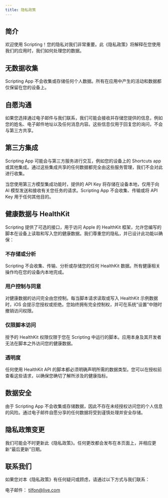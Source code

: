 ```yaml
---
title: 隐私政策
---
```


## 简介

欢迎使用 Scripting！您的隐私对我们非常重要。此《隐私政策》将解释在您使用我们的应用时，我们如何处理您的数据。

## 无数据收集

Scripting App 不会收集或存储任何个人数据。所有在应用中产生的活动和数据都仅保留在您的设备上。

## 自愿沟通

如果您选择通过电子邮件与我们联系，我们可能会接收并存储您提供的信息，例如您的姓名、电子邮件地址以及任何消息内容。这些信息仅用于回复您的询问，不会与第三方共享。

## 第三方集成

Scripting App 可能会与第三方服务进行交互，例如您的设备上的 Shortcuts app 或其他集成。通过这些集成共享的任何数据都完全由这些服务管理，我们不会对此进行收集。

当您使用第三方模型集成功能时，提供的 API Key 将存储在设备本地，仅用于向 AI 模型发送和接收有关您任务的请求。Scripting App 不会收集、传输或将 API Key 用于任何其他目的。

## 健康数据与 HealthKit

Scripting 提供了可选的接口，用于访问 Apple 的 HealthKit 框架，允许您编写的脚本在设备上读取和写入您的健康数据。我们尊重您的隐私，并已设计此功能以确保：

### 不存储或分析

Scripting 不会收集、传输、分析或存储您的任何 HealthKit 数据。所有健康相关操作均在您的设备内本地完成。

### 用户控制与同意

对健康数据的访问完全由您控制。每当脚本请求读取或写入 HealthKit 示例数据时，iOS 会提示您授权或拒绝。您始终拥有完全控制权，并可在系统“设置”中随时撤销访问权限。

### 仅限脚本访问

授予的 HealthKit 权限仅限于您在 Scripting 中运行的脚本。应用本身及其开发者无法在脚本之外访问您的健康数据。

### 透明度

任何使用 HealthKit API 的脚本都必须明确声明所需的数据类型。您可以在授权前查看这些请求，以确保您确切了解所涉及的健康指标。

## 数据安全

由于 Scripting App 不会收集或存储数据，因此不存在未经授权访问您的个人信息的风险。通过电子邮件自愿分享的任何数据将受到谨慎处理并安全存储。

## 隐私政策变更

我们可能会不时更新此《隐私政策》。任何更改都会发布在本页面上，并相应更新“最后更新”日期。

## 联系我们

如果您对本《隐私政策》有任何疑问或顾虑，请通过以下方式与我们联系：

电子邮件： tilfon@live.com
